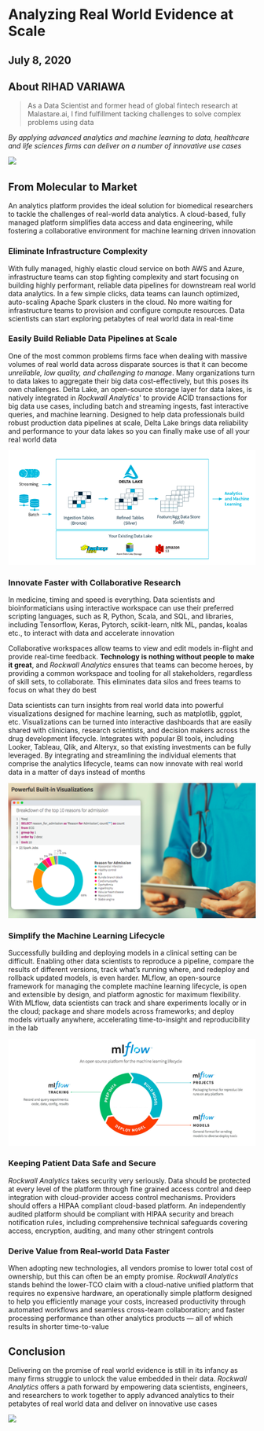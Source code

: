 # Analyzing Real World Evidence at Scale
## July 8, 2020
## About RIHAD VARIAWA
> As a Data Scientist and former head of global fintech research at Malastare.ai, I find fulfillment tacking challenges to solve complex problems using data

*By applying advanced analytics and machine learning to data, healthcare and life sciences firms can deliver on a number of innovative use cases*

![](https://media.giphy.com/media/YFigaZwm2EiFG/giphy.gif)

## From Molecular to Market
An analytics platform provides the ideal solution for biomedical researchers to tackle the challenges of real-world data analytics. A cloud-based, fully managed platform simplifies data access and data engineering, while fostering a collaborative environment for machine learning driven innovation

### Eliminate Infrastructure Complexity
With fully managed, highly elastic cloud service on both AWS and Azure, infrastructure teams can stop fighting complexity and start focusing on building highly performant, reliable data pipelines for downstream real world data analytics. In a few simple clicks, data teams can launch optimized, auto-scaling Apache Spark clusters in the cloud. No more waiting for infrastructure teams to provision and configure compute resources. Data scientists can start exploring petabytes of real world data in real-time

### Easily Build Reliable Data Pipelines at Scale
One of the most common problems firms face when dealing with massive volumes of real world data across disparate sources is that it can become *unreliable, low quality, and challenging to manage*. Many organizations turn to data lakes to aggregate their big data cost-effectively, but this poses its own challenges. Delta Lake, an open-source storage layer for data lakes, is natively integrated in *Rockwall Analytics*' to provide ACID transactions for big data use cases, including batch and streaming ingests, fast interactive queries, and machine learning. Designed to help data professionals build robust production data pipelines at scale, Delta Lake brings data reliability and performance to your data lakes so you can finally make use of all your real world data

<img src="./Healthcare/img_gallery/fig-1.png"/>

### Innovate Faster with Collaborative Research
In medicine, timing and speed is everything. Data scientists and bioinformaticians using interactive workspace can use their preferred scripting languages, such as R, Python, Scala, and SQL, and libraries, including Tensorflow, Keras, Pytorch, scikit-learn, nltk ML, pandas, koalas etc., to interact with data and accelerate innovation

Collaborative workspaces allow teams to view and edit models in-flight and provide real-time feedback. **Technology is nothing without people to make it great**, and *Rockwall Analytics* ensures that teams can become heroes, by providing a common workspace and tooling for all stakeholders, regardless of skill sets, to collaborate. This eliminates data silos and frees teams to focus on what they do best

Data scientists can turn insights from real world data into powerful visualizations designed for machine learning, such as matplotlib, ggplot, etc. Visualizations can be turned into interactive dashboards that are easily shared with clinicians, research scientists, and decision makers across the drug development lifecycle. Integrates with popular BI tools, including Looker, Tableau, Qlik, and Alteryx, so that existing investments can be fully leveraged. By integrating and streamlining the individual elements that comprise the analytics lifecycle, teams can now innovate with real world data in a matter of days instead of months

<img src="./Healthcare/img_gallery/fig-2.png"/>

### Simplify the Machine Learning Lifecycle
Successfully building and deploying models in a clinical setting can be difficult. Enabling other data scientists to reproduce a pipeline, compare the results of different versions, track what’s running where, and redeploy and rollback updated models, is even harder. MLflow, an open-source framework for managing the complete machine learning lifecycle, is open and extensible by design, and platform agnostic for maximum flexibility. With MLflow, data scientists can track and share experiments locally or in the cloud; package and share models across frameworks; and deploy models virtually anywhere, accelerating time-to-insight and reproducibility in the lab

<img src="./Healthcare/img_gallery/fig-3.png"/>

### Keeping Patient Data Safe and Secure
*Rockwall Analytics* takes security very seriously. Data should be protected at every level of the platform through fine grained access control and deep integration with cloud-provider access control mechanisms. Providers should offers a HIPAA compliant cloud-based platform. An independently audited platform should be compliant with HIPAA security and breach notification rules, including comprehensive technical safeguards covering access, encryption, auditing, and many other stringent controls

### Derive Value from Real-world Data Faster
When adopting new technologies, all vendors promise to lower total cost of ownership, but this can often be an empty promise. *Rockwall Analytics* stands behind the lower-TCO claim with a cloud-native unified platform that requires no expensive hardware, an operationally simple platform designed to help you efficiently manage your costs, increased productivity through automated workflows and seamless cross-team collaboration; and faster processing performance than other analytics products — all of which results in shorter time-to-value

## Conclusion
Delivering on the promise of real world evidence is still in its infancy as many firms struggle to unlock the value embedded in their data. *Rockwall Analytics* offers a path forward by empowering data scientists, engineers, and researchers to work together to apply advanced analytics to their petabytes of real world data and deliver on innovative use cases


![](https://drive.google.com/uc?export=view&id=1i7fzIUxz-oEs8V4uMdoZCQUl51NMrbVz)
